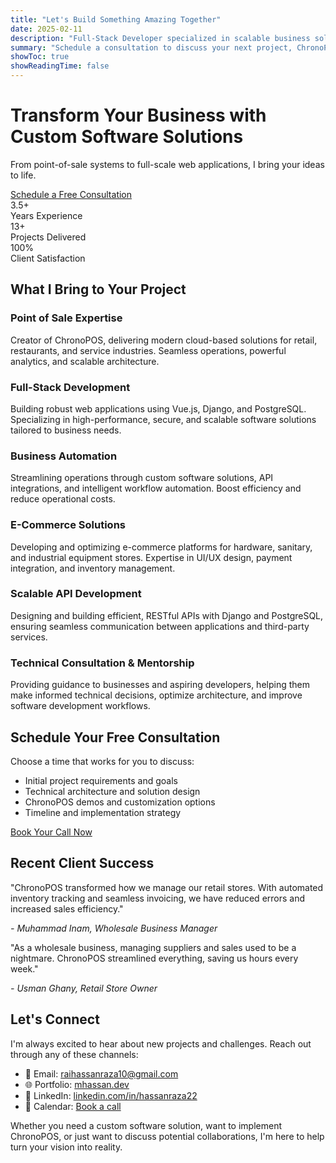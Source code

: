 ```yaml
---
title: "Let's Build Something Amazing Together"
date: 2025-02-11
description: "Full-Stack Developer specialized in scalable business solutions and innovative POS systems"
summary: "Schedule a consultation to discuss your next project, ChronoPOS implementation, or custom software needs."
showToc: true
showReadingTime: false
---
```


<div class="hero-section">
  <h1>Transform Your Business with Custom Software Solutions</h1>
  <p>From point-of-sale systems to full-scale web applications, I bring your ideas to life.</p>
  <a href="https://cal.com/muhammad-hassan-raza/30min" class="cta-button">Schedule a Free Consultation</a>
</div>

<div class="stats-container">
  <div class="stat-item">
    <div class="stat-number">3.5+</div>
    <div>Years Experience</div>
  </div>
  <div class="stat-item">
    <div class="stat-number">13+</div>
    <div>Projects Delivered</div>
  </div>
  <div class="stat-item">
    <div class="stat-number">100%</div>
    <div>Client Satisfaction</div>
  </div>
</div>

## What I Bring to Your Project

<div class="expertise-grid">
  <div class="expertise-card">
    <h3>Point of Sale Expertise</h3>
    <p>Creator of ChronoPOS, delivering modern cloud-based solutions for retail, restaurants, and service industries. Seamless operations, powerful analytics, and scalable architecture.</p>
  </div>
  <div class="expertise-card">
    <h3>Full-Stack Development</h3>
    <p>Building robust web applications using Vue.js, Django, and PostgreSQL. Specializing in high-performance, secure, and scalable software solutions tailored to business needs.</p>
  </div>
  <div class="expertise-card">
    <h3>Business Automation</h3>
    <p>Streamlining operations through custom software solutions, API integrations, and intelligent workflow automation. Boost efficiency and reduce operational costs.</p>
  </div>
  <div class="expertise-card">
    <h3>E-Commerce Solutions</h3>
    <p>Developing and optimizing e-commerce platforms for hardware, sanitary, and industrial equipment stores. Expertise in UI/UX design, payment integration, and inventory management.</p>
  </div>
  <div class="expertise-card">
    <h3>Scalable API Development</h3>
    <p>Designing and building efficient, RESTful APIs with Django and PostgreSQL, ensuring seamless communication between applications and third-party services.</p>
  </div>
  <div class="expertise-card">
    <h3>Technical Consultation & Mentorship</h3>
    <p>Providing guidance to businesses and aspiring developers, helping them make informed technical decisions, optimize architecture, and improve software development workflows.</p>
  </div>
</div>

## Schedule Your Free Consultation

Choose a time that works for you to discuss:
- Initial project requirements and goals
- Technical architecture and solution design
- ChronoPOS demos and customization options
- Timeline and implementation strategy

<a href="https://calendly.com/hassanraza" class="cta-button">Book Your Call Now</a>

## Recent Client Success

<div class="customer-review">
  <div class="customer-review-content">
    <p>"ChronoPOS transformed how we manage our retail stores. With automated inventory tracking and seamless invoicing, we have reduced errors and increased sales efficiency."</p>
    <cite>- Muhammad Inam, Wholesale Business Manager</cite>
  </div>
</div>
<div class="customer-review">
  <div class="customer-review-content">
    <p>"As a wholesale business, managing suppliers and sales used to be a nightmare. ChronoPOS streamlined everything, saving us hours every week."</p>
    <cite>- Usman Ghany, Retail Store Owner</cite>
  </div>
</div>

## Let's Connect

I'm always excited to hear about new projects and challenges. Reach out through any of these channels:

- 📧 Email: [raihassanraza10@gmail.com](mailto:raihassanraza10@gmail.com)
- 🌐 Portfolio: [mhassan.dev](https://mhassan.dev)
- 💼 LinkedIn: [linkedin.com/in/hassanraza22](https://linkedin.com/in/hassanraza22)
- 📅 Calendar: [Book a call](https://cal.com/muhammad-hassan-raza/30min)

Whether you need a custom software solution, want to implement ChronoPOS, or just want to discuss potential collaborations, I'm here to help turn your vision into reality.
